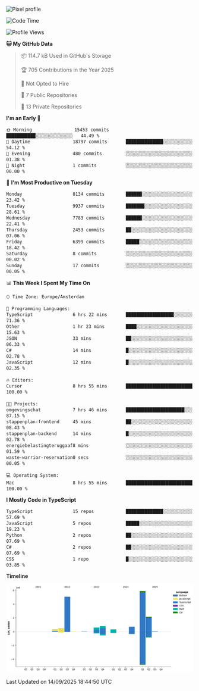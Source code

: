 ![Pixel profile](https://pixel-profile.vercel.app/api/github-stats?username=Atchferox&screen_effect=true&theme=rainbow
)


<!--START_SECTION:waka-->
![Code Time](http://img.shields.io/badge/Code%20Time-746%20hrs%2027%20mins-blue)

![Profile Views](http://img.shields.io/badge/Profile%20Views-1-blue)

**🐱 My GitHub Data** 

> 📦 114.7 kB Used in GitHub's Storage 
 > 
> 🏆 705 Contributions in the Year 2025
 > 
> 🚫 Not Opted to Hire
 > 
> 📜 7 Public Repositories 
 > 
> 🔑 13 Private Repositories 
 > 
**I'm an Early 🐤** 

```text
🌞 Morning                15453 commits       ███████████░░░░░░░░░░░░░░   44.49 % 
🌆 Daytime                18797 commits       ██████████████░░░░░░░░░░░   54.12 % 
🌃 Evening                480 commits         ░░░░░░░░░░░░░░░░░░░░░░░░░   01.38 % 
🌙 Night                  1 commits           ░░░░░░░░░░░░░░░░░░░░░░░░░   00.00 % 
```
📅 **I'm Most Productive on Tuesday** 

```text
Monday                   8134 commits        ██████░░░░░░░░░░░░░░░░░░░   23.42 % 
Tuesday                  9937 commits        ███████░░░░░░░░░░░░░░░░░░   28.61 % 
Wednesday                7783 commits        ██████░░░░░░░░░░░░░░░░░░░   22.41 % 
Thursday                 2453 commits        ██░░░░░░░░░░░░░░░░░░░░░░░   07.06 % 
Friday                   6399 commits        █████░░░░░░░░░░░░░░░░░░░░   18.42 % 
Saturday                 8 commits           ░░░░░░░░░░░░░░░░░░░░░░░░░   00.02 % 
Sunday                   17 commits          ░░░░░░░░░░░░░░░░░░░░░░░░░   00.05 % 
```


📊 **This Week I Spent My Time On** 

```text
🕑︎ Time Zone: Europe/Amsterdam

💬 Programming Languages: 
TypeScript               6 hrs 22 mins       ██████████████████░░░░░░░   71.36 % 
Other                    1 hr 23 mins        ████░░░░░░░░░░░░░░░░░░░░░   15.63 % 
JSON                     33 mins             ██░░░░░░░░░░░░░░░░░░░░░░░   06.33 % 
C#                       14 mins             █░░░░░░░░░░░░░░░░░░░░░░░░   02.78 % 
JavaScript               12 mins             █░░░░░░░░░░░░░░░░░░░░░░░░   02.35 % 

🔥 Editors: 
Cursor                   8 hrs 55 mins       █████████████████████████   100.00 % 

🐱‍💻 Projects: 
omgevingschat            7 hrs 46 mins       ██████████████████████░░░   87.15 % 
stappenplan-frontend     45 mins             ██░░░░░░░░░░░░░░░░░░░░░░░   08.43 % 
stappenplan-backend      14 mins             █░░░░░░░░░░░░░░░░░░░░░░░░   02.78 % 
energiebelastingteruggaaf8 mins              ░░░░░░░░░░░░░░░░░░░░░░░░░   01.59 % 
waste-warrior-reservation0 secs              ░░░░░░░░░░░░░░░░░░░░░░░░░   00.05 % 

💻 Operating System: 
Mac                      8 hrs 55 mins       █████████████████████████   100.00 % 
```

**I Mostly Code in TypeScript** 

```text
TypeScript               15 repos            ██████████████░░░░░░░░░░░   57.69 % 
JavaScript               5 repos             █████░░░░░░░░░░░░░░░░░░░░   19.23 % 
Python                   2 repos             ██░░░░░░░░░░░░░░░░░░░░░░░   07.69 % 
C#                       2 repos             ██░░░░░░░░░░░░░░░░░░░░░░░   07.69 % 
CSS                      1 repo              █░░░░░░░░░░░░░░░░░░░░░░░░   03.85 % 
```



**Timeline**

![Lines of Code chart](https://raw.githubusercontent.com/Atchferox/Atchferox/main/assets/bar_graph.png)


 Last Updated on 14/09/2025 18:44:50 UTC
<!--END_SECTION:waka-->
